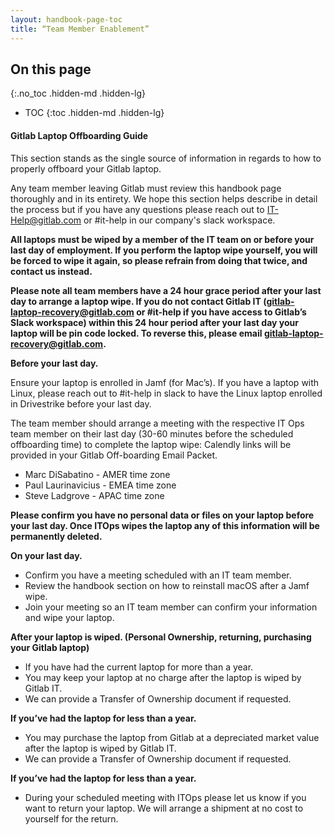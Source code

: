 ```yaml
---
layout: handbook-page-toc
title: “Team Member Enablement”
---
```

## On this page
{:.no_toc .hidden-md .hidden-lg}
- TOC
{:toc .hidden-md .hidden-lg}

#### Gitlab Laptop Offboarding Guide


This section stands as the single source of information in regards to how to properly offboard your Gitlab laptop. 

Any team member leaving Gitlab must review this handbook page thoroughly and in its entirety. We hope this section helps describe in detail the process but if you have any questions please reach out to IT-Help@gitlab.com or #it-help in our company's slack workspace. 

**All laptops must be wiped by a member of the IT team on or before your last day of employment. If you perform the laptop wipe yourself, you will be forced to wipe it again, so please refrain from doing that twice, and contact us instead.**

**Please note all team members have a 24 hour grace period after your last day to arrange a laptop wipe. If you do not contact Gitlab IT (gitlab-laptop-recovery@gitlab.com or #it-help if you have access to Gitlab’s Slack workspace) within this 24 hour period after your last day your laptop will be pin code locked. To reverse this, please email gitlab-laptop-recovery@gitlab.com.**


**Before your last day.**

Ensure your laptop is enrolled in Jamf (for Mac’s). If you have a laptop with Linux, please reach out to #it-help in slack to have the Linux laptop enrolled in Drivestrike before your last day.

The team member should arrange a meeting with the respective IT Ops team member on their last day (30-60 minutes before the scheduled offboarding time) to complete the laptop wipe: Calendly links will be provided in your Gitlab Off-boarding Email Packet. 
- Marc DiSabatino - AMER time zone
- Paul Laurinavicius - EMEA time zone
- Steve Ladgrove - APAC time zone
 
**Please confirm you have no personal data or files on your laptop before your last day. Once ITOps wipes the laptop any of this information will be permanently deleted.** 
 
**On your last day.** 
- Confirm you have a meeting scheduled with an IT team member. 
- Review the handbook section on how to reinstall macOS after a Jamf wipe.
- Join your meeting so an IT team member can confirm your information and wipe your laptop. 

 
 
**After your laptop is wiped. (Personal Ownership, returning, purchasing your Gitlab laptop)**
- If you have had the current laptop for more than a year. 
- You may keep your laptop at no charge after the laptop is wiped by Gitlab IT. 
- We can provide a Transfer of Ownership document if requested.
 
 
**If you’ve had the laptop for less than a year.**
- You may purchase the laptop from Gitlab at a depreciated market value after the laptop is wiped by Gitlab IT.
- We can provide a Transfer of Ownership document if requested. 
 
**If you’ve had the laptop for less than a year.**
- During your scheduled meeting with ITOps please let us know if you want to return your laptop. We will arrange a shipment at no cost to yourself for the return. 
